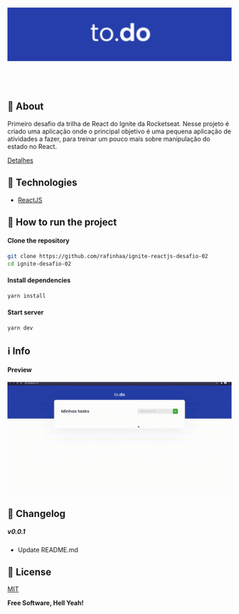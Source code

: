 <h4 align="center">
    <h1 align="center">
      <img alt="Logo" title="Logo" src="docs/images/logo.svg" />
    </h1>
    <br><br>
</h4>

## 🔖 About
Primeiro desafio da trilha de React do Ignite da Rocketseat. Nesse  projeto é criado uma aplicação onde o principal objetivo é uma pequena aplicação de atividades a fazer, para treinar um pouco mais sobre manipulação do estado no React.

[Detalhes](docs/ABOUT.md)

## 🚀 Technologies
- [ReactJS](https://pt-br.reactjs.org/)

## 🏁 How to run the project
#### Clone the repository
```bash
git clone https://github.com/rafinhaa/ignite-reactjs-desafio-02
cd ignite-desafio-02
```

#### Install dependencies
```bash
yarn install
```
#### Start server
```bash
yarn dev
```

## ℹ️ Info
#### Preview
![Watch the video](docs/videos/demo.gif)

## 📄 Changelog
##### v0.0.1
- Update README.md

## 📝 License
[MIT](LICENSE.txt)

**Free Software, Hell Yeah!**